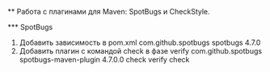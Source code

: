 ** Работа с плагинами для Maven: SpotBugs и CheckStyle.

*** SpotBugs
1. Добавить зависимость в pom.xml
   <dependency>
   <groupId>com.github.spotbugs</groupId>
   <artifactId>spotbugs</artifactId>
   <version>4.7.0</version>
   </dependency>
2. Добавить плагин с командой check в фазе verify
   <plugin>
   <groupId>com.github.spotbugs</groupId>
   <artifactId>spotbugs-maven-plugin</artifactId>
   <version>4.7.0.0</version>
   <executions>
   <execution>
   <id>check</id>
   <phase>verify</phase>
   <goals>
   <goal>check</goal>
   </goals>
   </execution>
   </executions>
   </plugin>